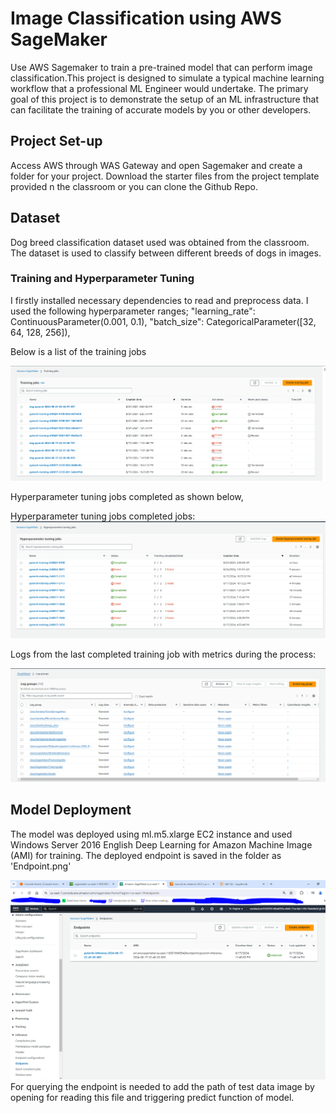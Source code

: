 # Image Classification using AWS SageMaker

Use AWS Sagemaker to train a pre-trained model that can perform image classification.This project is designed to simulate a typical machine learning workflow that a professional ML Engineer would undertake. The primary goal of this project is to demonstrate the setup of an ML infrastructure that can facilitate the training of accurate models by you or other developers.

## Project Set-up
Access AWS through WAS Gateway and open Sagemaker and create a folder for your project. Download the starter files from the project template provided n the classroom or you can clone the Github Repo.

## Dataset
Dog breed classification dataset  used was obtained from the classroom. The dataset is used to classify between different breeds of dogs in images. 

### Training and Hyperparameter Tuning
I firstly installed necessary dependencies  to read and preprocess data. I used the following hyperparameter ranges;
"learning_rate": ContinuousParameter(0.001, 0.1),
"batch_size": CategoricalParameter([32, 64, 128, 256]),

Below is a  list of the training jobs 

![Alt text](training_jobs.png?raw=true "training_jobs.png")
 

Hyperparameter tuning jobs completed as shown below,

Hyperparameter tuning jobs completed jobs:
![Alt text](hyperparameter_tuning.png?raw=true "hyperparameter_tuning.png")
 
Logs from the last completed training job with metrics during the process:

 ![Alt text](logs.png?raw=true "logs.png")

## Model Deployment
The model was deployed using ml.m5.xlarge EC2 instance and used Windows Server 2016 English Deep Learning for Amazon Machine Image (AMI) for training. The deployed endpoint is saved in the folder as 'Endpoint.png'

![Alt text](Endpoint.png?raw=true "Endpoint.png")
For querying the endpoint is needed to add the path of test data image by opening for reading this file and triggering predict function of model.

